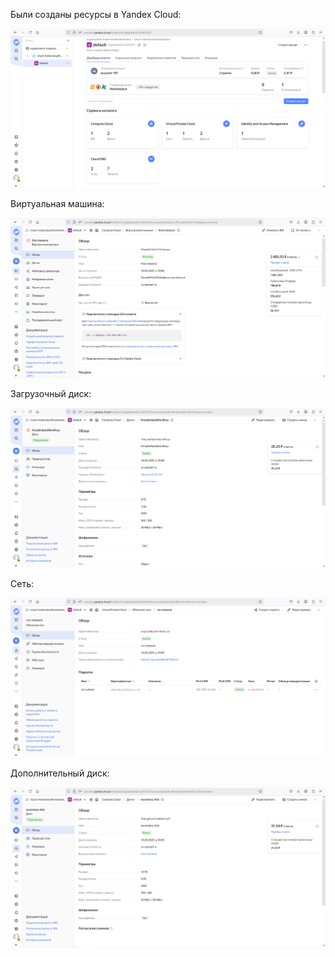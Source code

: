 Были созданы ресурсы в Yandex Cloud:

![alt text](https://github.com/konansakh11/ittp_aton_test_devops_2025/blob/main/%D0%97%D0%B0%D0%B4%D0%B0%D0%BD%D0%B8%D0%B5%205/resources.png?raw=true)

Виртуальная машина:

![alt text](https://github.com/konansakh11/ittp_aton_test_devops_2025/blob/main/%D0%97%D0%B0%D0%B4%D0%B0%D0%BD%D0%B8%D0%B5%205/vm.png?raw=true)

Загрузочный диск:

![alt text](https://github.com/konansakh11/ittp_aton_test_devops_2025/blob/main/%D0%97%D0%B0%D0%B4%D0%B0%D0%BD%D0%B8%D0%B5%205/boot_disk.png?raw=true)

Сеть:

![alt text](https://github.com/konansakh11/ittp_aton_test_devops_2025/blob/main/%D0%97%D0%B0%D0%B4%D0%B0%D0%BD%D0%B8%D0%B5%205/net.png?raw=true)

Дополнительный диск:

![alt text](https://github.com/konansakh11/ittp_aton_test_devops_2025/blob/main/%D0%97%D0%B0%D0%B4%D0%B0%D0%BD%D0%B8%D0%B5%205/disk.png?raw=true)
